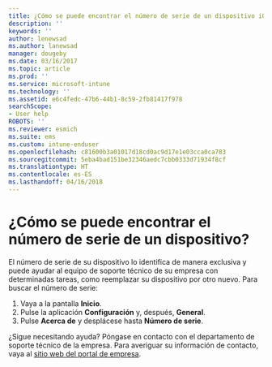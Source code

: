 ```yaml
---
title: ¿Cómo se puede encontrar el número de serie de un dispositivo iOS? | Microsoft Docs
description: ''
keywords: ''
author: lenewsad
ms.author: lanewsad
manager: dougeby
ms.date: 03/16/2017
ms.topic: article
ms.prod: ''
ms.service: microsoft-intune
ms.technology: ''
ms.assetid: e6c4fedc-47b6-44b1-8c59-2fb81417f978
searchScope:
- User help
ROBOTS: ''
ms.reviewer: esmich
ms.suite: ems
ms.custom: intune-enduser
ms.openlocfilehash: c81600b3a01017d18cd0ac9d17e1e03cca0ca783
ms.sourcegitcommit: 5eba4bad151be32346aedc7cbb0333d71934f8cf
ms.translationtype: HT
ms.contentlocale: es-ES
ms.lasthandoff: 04/16/2018
---
```

# <a name="how-do-i-find-the-serial-number-on-my-device"></a>¿Cómo se puede encontrar el número de serie de un dispositivo?

El número de serie de su dispositivo lo identifica de manera exclusiva y puede ayudar al equipo de soporte técnico de su empresa con determinadas tareas, como reemplazar su dispositivo por otro nuevo. Para buscar el número de serie:

1. Vaya a la pantalla __Inicio__.
2. Pulse la aplicación __Configuración__ y, después, __General__.
3. Pulse __Acerca de__ y desplácese hasta __Número de serie__.

¿Sigue necesitando ayuda? Póngase en contacto con el departamento de soporte técnico de la empresa. Para averiguar su información de contacto, vaya al [sitio web del portal de empresa](https://portal.manage.microsoft.com#HelpDeskDialog).
